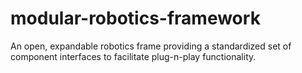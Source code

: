 # modular-robotics-framework
An open, expandable robotics frame providing a standardized set of component interfaces to facilitate plug-n-play functionality.
